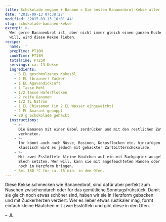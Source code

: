 ```yaml
---
title: Schokolade vegane + Banane = Die besten Bananenbrot-Kekse aller Zeiten
date: '2015-09-13 07:38:27'
modified: '2015-09-13 10:01:44'
slug: schokolade-bananen-kekse
excerpt: >-
  Wer gerne Bananenbrot ist, aber nicht immer gleich einen ganzen Kuchen backen
  will, wird diese Kekse lieben.
recipe:
  name: ''
  prepTime: PT10M
  cookTime: PT15M
  totalTime: PT25M
  servings: ca. 13 Kekse
  ingredients:
    - 6 EL geschmolzenes Kokosöl
    - 2 EL (brauner) Zucker
    - 1 EL Agavendicksaft
    - 1 Tasse Mehl
    - 1/2 Tasse Haferflocken
    - 2 reife Bananen
    - 1/2 TL Natron
    - 1 EL Chiasamen (in 2 EL Wasser eingeweicht)
    - 2 EL Amarant gepoppt
    - 20 g Schokolade gehackt
  instructions:
    - >-
      Die Bananen mit einer Gabel zerdrücken und mit den restlichen Zutaten
      verkneten.
    - >-
      Ihr könnt auch noch Nüsse, Rosinen, Kokosflocken etc. hinzufügen. Ganz
      klassisch wird es jedoch mit gehackter Zartbitterschokolade.
    - >-
      Mit zwei Esslöffeln kleine Häufchen auf ein mit Backpapier ausgelegtes
      Blech setzten. Wer will, kann sie mit angefeuchteten Händen oder Löffeln
      noch in Herzform bringen.
    - Bei 180 °C für ca. 15 min. in den Ofen.
---
```


Diese Kekse schmecken wie Bananenbrot, sind dafür aber perfekt zum Naschen zwischendurch oder für das gemütliche Sonntagsfrühstück. Damit sie gleich noch etwas schöner sind, haben wir sie in Herzform gebacken und mit Zuckerherzen verziert. Wer es lieber etwas rustikaler mag, formt einfach kleine Häufchen mit zwei Esslöffeln und gibt diese in den Ofen.

– JL

